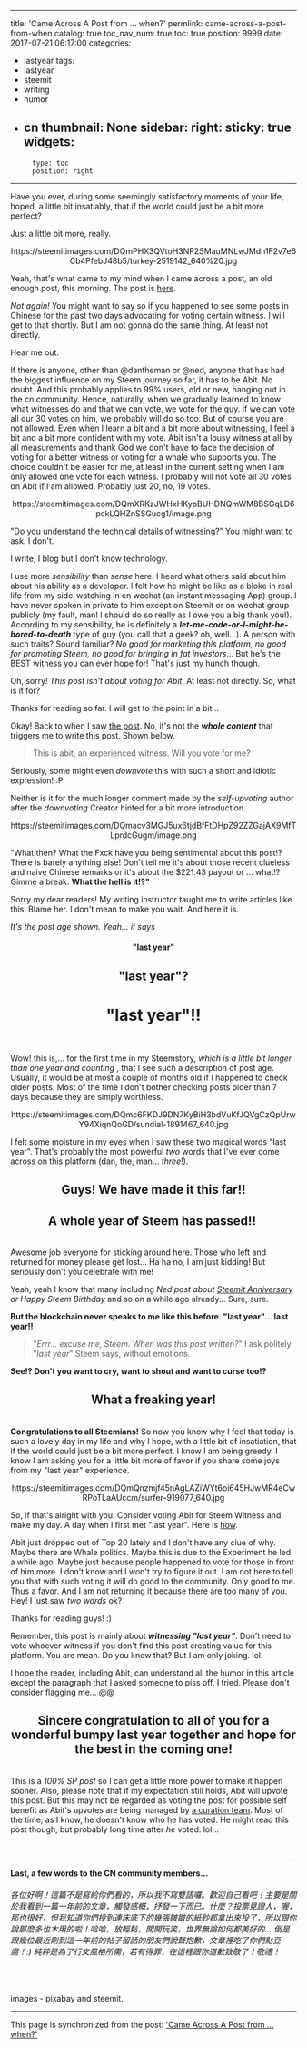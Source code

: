 
---
title: 'Came Across A Post from ... when?'
permlink: came-across-a-post-from-when
catalog: true
toc_nav_num: true
toc: true
position: 9999
date: 2017-07-21 06:17:00
categories:
- lastyear
tags:
- lastyear
- steemit
- writing
- humor
- cn
thumbnail: None
sidebar:
    right:
        sticky: true
widgets:
    -
        type: toc
        position: right
---


<html>
<p>Have you ever, during some seemingly satisfactory moments of your life, hoped, a little bit insatiably, that if the world could just be a bit more perfect?&nbsp;</p>
<p>Just a little bit more, really.</p>
<center><p>https://steemitimages.com/DQmPHX3QVtoH3NP2SMauMNLwJMdh1F2v7e6Cb4PfebJ48b5/turkey-2519142_640%20.jpg</p></center>
<p>Yeah, that's what came to my mind when I came across a post, an old enough post, this morning. The post is <a href="https://steemit.com/witness-category/@abit/abit-witness-post">here</a>.</p>
<p><em>Not again!</em> You might want to say so if you happened to see some posts in Chinese for the past two days advocating for voting certain witness. I will get to that shortly. But I am not gonna do the same thing. At least not directly.</p>
<p>Hear me out.</p>
<p>If there is anyone, other than @dantheman or @ned, anyone that has had the biggest influence on my Steem journey so far, it has to be Abit. No doubt. And this probably applies to 99% users, old or new, hanging out in the cn community. Hence, naturally, when we gradually learned to know what witnesses do and that we can vote, we vote for the guy. If we can vote all our 30 votes on him, we probably will do so too. But of course you are not allowed. Even when I learn a bit and a bit more about witnessing, I feel a bit and a bit more confident with my vote. Abit isn't a lousy witness at all by all measurements and thank God we don't have to face the decision of voting for a better witness or voting for a whale who supports you. The choice couldn't be easier for me, at least in the current setting when I am only allowed one vote for each witness. I probably will not vote all 30 votes on Abit if I am allowed. Probably just 20, no, 19 votes.</p>
<center><p>https://steemitimages.com/DQmXRKzJWHxHKypBUHDNQmWM8BSGqLD6pckLQHZnSSGucg1/image.png</p></center>
<p>"Do you understand the technical details of witnessing?" You might want to ask. I don't.&nbsp;</p>
<p>I write, I blog but I don't know technology.&nbsp;</p>
<p>I use more <em>sensibility </em>than <em>sense </em>here. I heard what others said about him about his ability as a developer. I felt how he might be like as a bloke in real life from my side-watching in cn wechat (an instant messaging App) group. I have never spoken in private to him except on Steemit or on wechat group publicly (my fault, man! I should do so really as I owe you a big thank you!). According to my sensibility, he is definitely a <em><strong>let-me-code-or-I-might-be-bored-to-death</strong></em> type of guy (you call that a geek? oh, well...). A person with such traits? Sound familiar? <em>No good for marketing this platform, no good for promoting Steem, no good for bringing in fat investors</em>... But he's the BEST witness you can ever hope for! That's just my hunch though.</p>
<p>Oh, sorry! <em>This post isn't about voting for Abit</em>. At least not directly. So, what is it for?&nbsp;</p>
<p>Thanks for reading so far. I will get to the point in a bit...&nbsp;</p>
<p>Okay! Back to when I saw <a href="https://steemit.com/witness-category/@abit/abit-witness-post">the post</a>. No, it's not the <em><strong>whole content</strong></em><em> </em>that triggers me to write this post. Shown below.</p>
<blockquote>This is abit, an experienced witness. Will you vote for me?</blockquote>
<p>Seriously, some might even <em>downvote </em>this with such a short and idiotic expression! :P</p>
<p>Neither is it for the much longer comment made by the <em>self-upvoting</em> author after the <em>downvoting </em>Creator hinted for a bit more introduction.&nbsp;</p>
<center><p>https://steemitimages.com/DQmacv3MGJ5ux6tjdBfFtDHpZ92ZZGajAX9MfTLprdcGugm/image.png</p></center>
<p>"What then? What the Fxck have you being sentimental about this post!? There is barely anything else! Don't tell me it's about those recent clueless and naive Chinese remarks or it's about the $221.43 payout or ... what!? Gimme a break. <strong>What the hell is it!?"</strong></p>
<p>Sorry my dear readers! My writing instructor taught me to write articles like this. Blame her. I don't mean to make you wait. And here it is.</p>
<p><em>It's the post age shown. Yeah... it says</em></p>
<center><h4><strong>"last year"</strong></h4>
<h2><strong>"last year"?</strong></h2>
<h1><strong>"last year"!!</strong></h1>
</center>
<p><br></p>
<p>Wow! this is,... for the first time in my Steemstory,  <em>which is a little bit longer than one year and counting </em>, that I see such a description of post age. Usually, it would be at most a couple of months old if I happened to check older posts. Most of the time I don't bother checking posts older than 7 days because they are simply worthless.</p>
<center><p>https://steemitimages.com/DQmc6FKDJ9DN7KyBiH3bdVuKfJQVgCzQpUrwY94XiqnQoGD/sundial-1891467_640.jpg</p></center>
<p>I felt some moisture in my eyes when I saw these two magical words "last year". That's probably the most powerful <em>two</em> words that I've ever come across on this platform (dan, the, man... <em>three</em>!).</p>
<center><h2>Guys! We have made it this far!!</h2>
<h2>A whole year of Steem has passed!!&nbsp;</h2></center>
<p><br>
Awesome job everyone for sticking around here. Those who left and returned for money please get lost... Ha ha no, I am just kidding! But seriously don't you celebrate with me!</p>
<p>Yeah, yeah I know that many including <em>Ned post about </em><a href="https://steemit.com/steemit/@jamtaylor/one-year-late-1st-steemit-anniversary"><em>Steemit Anniversary</em></a><em> or Happy Steem Birthday</em> and so on a while ago already... Sure, sure.&nbsp;</p>
<p><strong>But the blockchain never speaks to me like this before. "last year"... last year!!</strong></p>
<blockquote>"<em>Errr... excuse me, Steem. When was this post written?</em>" I ask politely.<br>
"<em>last year</em>" Steem says, without emotions.</blockquote>
<p><strong>See!? Don't you want to cry, want to shout and want to curse too!?</strong></p>
<center><h2>What a freaking year!</h2></center>
<p><br>
<strong>Congratulations to all Steemians!</strong> So now you know why I feel that today is such a lovely day in my life and why I hope, with a little bit of insatiation, that if the world could just be a bit more perfect. I know I am being greedy. I know I am asking you for a little bit more of favor if you share some joys from my "last year" experience.</p>
<center><p>https://steemitimages.com/DQmQnzmjf45nAgLAZiWYt6oi645HJwMR4eCwRPoTLaAUccm/surfer-919077_640.jpg</p></center>
<p>So, if that's alright with you. Consider voting Abit for Steem Witness and make my day. A day when I first met "last year". Here is <a href="https://steemit.com/steemit-guides/@pfunk/a-full-steemit-user-s-guide-to-steem-witnesses">how</a>.</p>
<p>Abit just dropped out of Top 20 lately and I don't have any clue of why. Maybe there are Whale politics. Maybe this is due to the Experiment he led a while ago. Maybe just because people happened to vote for those in front of him more. I don't know and I won't try to figure it out. I am not here to tell you that with such voting it will do good to the community. Only good to me. Thus a favor. And I am not returning it because there are too many of you. Hey! I just saw <em>two words</em> ok?&nbsp;</p>
<p>Thanks for reading guys! :)</p>
<p>Remember, this post is mainly about <em><strong>witnessing "last year"</strong></em>. Don't need to vote whoever witness if you don't find this post creating value for this platform. You are mean. Do you know that? But I am only joking. lol. </p>
<p>I hope the reader, including Abit, can understand all the humor in this article except the paragraph that I asked someone to piss off. I tried. Please don't consider flagging me... @@</p>
<center><h2>Sincere congratulation to all of you for a wonderful bumpy last year together and hope for the best in the coming one!</h2></center>
<p><br>
This is a <em>100% SP post</em> so I can get a little more power to make it happen sooner. Also, please note that if my expectation still holds, Abit will upvote this post. But this may not be regarded as voting the post for possible self benefit as Abit's upvotes are being managed by <a href="https://steemit.com/curation/@abit/abit-curation-team">a curation team</a>. Most of the time, as I know, he doesn't know who he has voted. He might read this post though, but probably long time after <em>he</em> voted. lol...&nbsp;</p>
<p><br></p><hr>
<p><strong>Last, a few words to the CN community members...</strong></p>
<h6><p>各位好啊！這篇不是寫給你們看的，所以我不寫雙語囉。歡迎自己看吧！主要是關於我看到一篇一年前的文章，觸發感概，抒發一下而已。什麼？投票見證人，喔，那也很好，但我知道你們投到連床底下的幾張皺皺的紙鈔都拿出來投了，所以跟你說那麼多也木用的啦！哈哈，放輕鬆，開開玩笑，世界無論如何都美好的... 倒是跟幾位最近剛到這一年前的帖子留話的朋友們說聲抱歉，文章裡吃了你們點豆腐！:) 純粹是為了行文風格所需，若有得罪，在這裡跟你道歉致敬了！敬禮！</p></h6><br>
<p>images - pixabay and steemit.</p>
</html>

- - -

This page is synchronized from the post: ['Came Across A Post from ... when?'](https://steemit.com/@deanliu/came-across-a-post-from-when)

